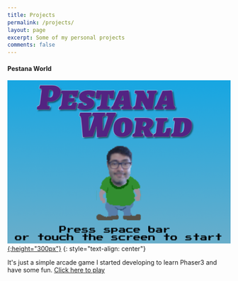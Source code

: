 ```yaml
---
title: Projects
permalink: /projects/
layout: page
excerpt: Some of my personal projects
comments: false
---
```


#### Pestana World

[![alt text](/projects/pestana_world.png "Pestana World"){:height="300px"}](/pestana-world/)
{: style="text-align: center"}

It's just a simple arcade game I started developing to learn Phaser3 and have some fun. [Click here to play](/pestana-world/)


